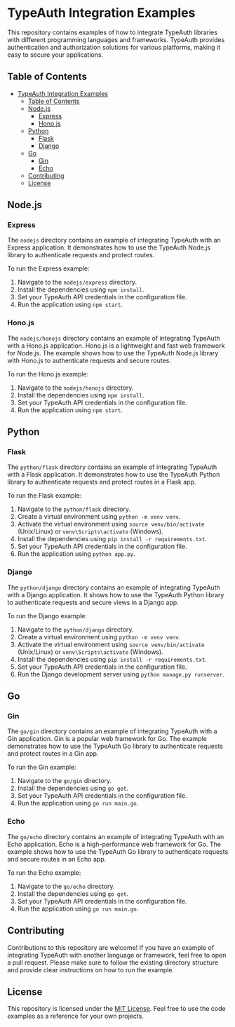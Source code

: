 # TypeAuth Integration Examples

This repository contains examples of how to integrate TypeAuth libraries with different programming languages and frameworks. TypeAuth provides authentication and authorization solutions for various platforms, making it easy to secure your applications.

## Table of Contents

- [TypeAuth Integration Examples](#typeauth-integration-examples)
  - [Table of Contents](#table-of-contents)
  - [Node.js](#nodejs)
    - [Express](#express)
    - [Hono.js](#honojs)
  - [Python](#python)
    - [Flask](#flask)
    - [Django](#django)
  - [Go](#go)
    - [Gin](#gin)
    - [Echo](#echo)
  - [Contributing](#contributing)
  - [License](#license)

## Node.js

### Express

The `nodejs` directory contains an example of integrating TypeAuth with an Express application. It demonstrates how to use the TypeAuth Node.js library to authenticate requests and protect routes.

To run the Express example:

1. Navigate to the `nodejs/express` directory.
2. Install the dependencies using `npm install`.
3. Set your TypeAuth API credentials in the configuration file.
4. Run the application using `npm start`.

### Hono.js

The `nodejs/honojs` directory contains an example of integrating TypeAuth with a Hono.js application. Hono.js is a lightweight and fast web framework for Node.js. The example shows how to use the TypeAuth Node.js library with Hono.js to authenticate requests and secure routes.

To run the Hono.js example:

1. Navigate to the `nodejs/honojs` directory.
2. Install the dependencies using `npm install`.
3. Set your TypeAuth API credentials in the configuration file.
4. Run the application using `npm start`.

## Python

### Flask

The `python/flask` directory contains an example of integrating TypeAuth with a Flask application. It demonstrates how to use the TypeAuth Python library to authenticate requests and protect routes in a Flask app.

To run the Flask example:

1. Navigate to the `python/flask` directory.
2. Create a virtual environment using `python -m venv venv`.
3. Activate the virtual environment using `source venv/bin/activate` (Unix/Linux) or `venv\Scripts\activate` (Windows).
4. Install the dependencies using `pip install -r requirements.txt`.
5. Set your TypeAuth API credentials in the configuration file.
6. Run the application using `python app.py`.

### Django

The `python/django` directory contains an example of integrating TypeAuth with a Django application. It shows how to use the TypeAuth Python library to authenticate requests and secure views in a Django app.

To run the Django example:

1. Navigate to the `python/django` directory.
2. Create a virtual environment using `python -m venv venv`.
3. Activate the virtual environment using `source venv/bin/activate` (Unix/Linux) or `venv\Scripts\activate` (Windows).
4. Install the dependencies using `pip install -r requirements.txt`.
5. Set your TypeAuth API credentials in the configuration file.
6. Run the Django development server using `python manage.py runserver`.

## Go

### Gin

The `go/gin` directory contains an example of integrating TypeAuth with a Gin application. Gin is a popular web framework for Go. The example demonstrates how to use the TypeAuth Go library to authenticate requests and protect routes in a Gin app.

To run the Gin example:

1. Navigate to the `go/gin` directory.
2. Install the dependencies using `go get`.
3. Set your TypeAuth API credentials in the configuration file.
4. Run the application using `go run main.go`.

### Echo

The `go/echo` directory contains an example of integrating TypeAuth with an Echo application. Echo is a high-performance web framework for Go. The example shows how to use the TypeAuth Go library to authenticate requests and secure routes in an Echo app.

To run the Echo example:

1. Navigate to the `go/echo` directory.
2. Install the dependencies using `go get`.
3. Set your TypeAuth API credentials in the configuration file.
4. Run the application using `go run main.go`.

## Contributing

Contributions to this repository are welcome! If you have an example of integrating TypeAuth with another language or framework, feel free to open a pull request. Please make sure to follow the existing directory structure and provide clear instructions on how to run the example.

## License

This repository is licensed under the [MIT License](LICENSE). Feel free to use the code examples as a reference for your own projects.